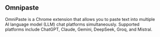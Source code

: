 ## Omnipaste
OmniPaste is a Chrome extension that allows you to paste text into multiple AI language model (LLM) chat platforms simultaneously. Supported platforms include ChatGPT, Claude, Gemini, DeepSeek, Groq, and Mistral.

